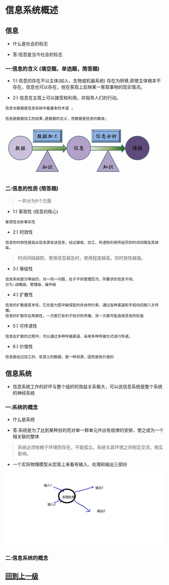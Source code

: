 

# 信息系统概述

## 信息


+ 什么是社会的标志

+ 答:信息是当今社会的标志

###  一:信息的含义 (填空题，单选题，简答题)

+ 1:) 信息的存在不以主体(如人、生物或机器系统) 存在为转移,即使主体根本不存在，信息也可以存在，他在客观上反映某一客观事物的现实情况。

+ 2:) 信息在主观上可以接受和利用，并指导人们的行动。

```
信息与数据是信息系统中最基本的术语 ;

信息是数据加工的结果,是数据的含义，而数据是信息的载体;
```

![数据和信息的关系](img/数据和信息的关系.jpg)


###  二:信息的性质 (简答题)

> 一共分为6个方面


+ 1:) 客观性 (信息的核心)

```
客观性也称事实性
```

+ 2:) 时效性

```
信息的时效性是指从信息源发送信息，经过接收、加工、传递和利用所经历的时间间隔及其效率。
```

> 时间间隔越短，使用信息越及时，使用程度越高，则时效性越强。


+ 3:) 等级性

```
信息系统是分等级的，对一同一问题，处于不同管理层次，所要求的信息不同。
分为:战略级、管理级、操作级
```

+ 4:) 扩散性

```
信息的扩散是其本性，它总是力图冲破保密的非自然约束，通过各种渠道和手段向四面八方传播。
信息的扩散存在两面性，一方面它有利于知识的传播，另一方面可能造成信息的贬值
```

+ 5:) 可传递性

```
信息在扩散的过程中，可以通过多种传输渠道、采用多种传输方式进行传递。
```


+ 6:) 价值性


```
信息是经过加工的、有意义的数据，是一种资源，因而是有价值的
```


## 信息系统

+ 信息系统工作的好坏与整个组织的效益关系极大，可以说信息系统是整个系统的神经系统



###  一:系统的概念

+ 什么是系统

+ 答:系统是为了达到某种目的而对单一群单元作出有规律的安排，使之成为一个相关联的整体

> 系统必须依赖于环境而存在，不能孤立。系统与其环境之间相互交流，相互影响。

+ 一个实际物理模型从宏观上来看有输入、处理和输出三部份

![系统模型](img/系统模型.png)


###  二:信息系统的概念


















## [回到上一级](./index.md)